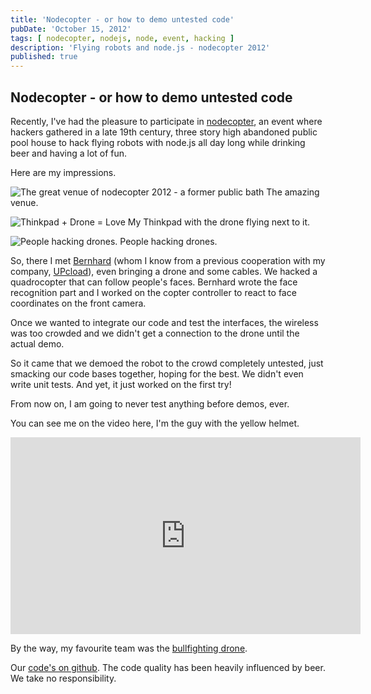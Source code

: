 ```yaml
---
title: 'Nodecopter - or how to demo untested code'
pubDate: 'October 15, 2012'
tags: [ nodecopter, nodejs, node, event, hacking ]
description: 'Flying robots and node.js - nodecopter 2012'
published: true
---
```



## Nodecopter - or how to demo untested code

Recently, I've had the pleasure to participate in
<a href="http://nodecopter.com">nodecopter</a>,
an event where hackers gathered in a late 19th century,
three story high abandoned public pool house
to hack flying robots with node.js all day long
while drinking beer and having a lot of fun.

Here are my impressions.

<img src="/images/nodecopter_20121005_003.resized.jpg"
 alt="The great venue of nodecopter 2012 - a former public bath" />
The amazing venue.


<img src="/images/nodecopter_20121005_011.resized.jpg"
 alt="Thinkpad + Drone = Love" />
My Thinkpad with the drone flying next to it.


<img src="/images/nodecopter_20121005_002.resized.jpg"
 alt="People hacking drones." />
People hacking drones.


So, there I met <a href="http://npmjs.org/~bkw">Bernhard</a> (whom I know from
a previous cooperation with my company, <a href="http://www.upcload.com">UPcload</a>),
even bringing a drone and some cables.
We hacked a quadrocopter that can follow people's faces.
Bernhard wrote the face recognition part
and I worked on the copter controller to react to face coordinates on the
front camera.

Once we wanted to integrate our code and test the interfaces,
the wireless was too crowded and we didn't get a connection to the drone
until the actual demo.

So it came that we demoed the robot to the crowd completely untested,
just smacking our code bases together, hoping for the best.
We didn't even write unit tests.
And yet, it just worked on the first try!

From now on, I am going to never test anything before demos, ever.

You can see me on the video here, I'm the guy with the yellow helmet.

<iframe width="560" height="315" src="http://www.youtube.com/embed/gucpgJEJ5b4" frameborder="0" allowfullscreen></iframe>

By the way, my favourite team was the
<a href="https://github.com/substack/matador-copter">bullfighting drone</a>.

Our <a href="http://github.com/strathausen/nodecopter-hacks">code's on github</a>.
The code quality has been heavily influenced by beer.
We take no responsibility.
